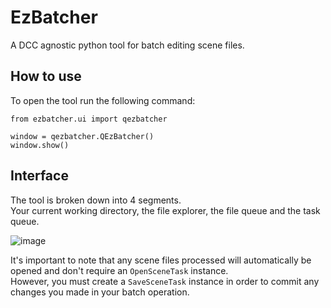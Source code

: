 # EzBatcher
A DCC agnostic python tool for batch editing scene files.  

## How to use
To open the tool run the following command:  

```
from ezbatcher.ui import qezbatcher

window = qezbatcher.QEzBatcher()
window.show()
```

## Interface
The tool is broken down into 4 segments.  
Your current working directory, the file explorer, the file queue and the task queue.  

![image](https://user-images.githubusercontent.com/11181168/219877927-8048f973-ed3d-4f22-a4a7-2278eeee8cce.png)

It's important to note that any scene files processed will automatically be opened and don't require an `OpenSceneTask` instance.  
However, you must create a `SaveSceneTask` instance in order to commit any changes you made in your batch operation.
